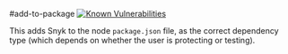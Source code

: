 #add-to-package
[![Known Vulnerabilities](https://snyk.io/test/github/benmag1/add-to-package_2/badge.svg)](https://snyk.io/test/github/benmag1/add-to-package_2)

This adds Snyk to the node `package.json` file, as the correct dependency type (which depends on whether the user is protecting or testing).


